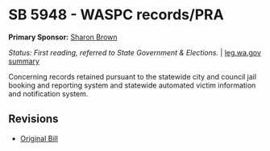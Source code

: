 # SB 5948 - WASPC records/PRA
**Primary Sponsor:** [Sharon Brown](/person/leg/sharon.brown.md)

*Status: First reading, referred to State Government & Elections.* | [leg.wa.gov summary](https://app.leg.wa.gov/billsummary?BillNumber=5948&Year=2021)

Concerning records retained pursuant to the statewide city and council jail booking and reporting system and statewide automated victim information and notification system.

## Revisions
* [Original Bill](1/)